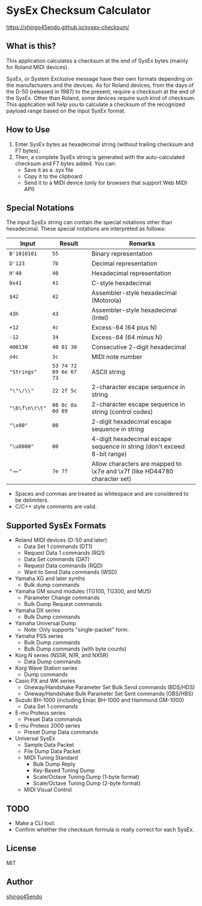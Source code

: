 SysEx Checksum Calculator
=========================

https://shingo45endo.github.io/sysex-checksum/


What is this?
-------------

This application calculates a checksum at the end of SysEx bytes (mainly for Roland MIDI devices).

SysEx, or System Exclusive message have their own formats depending on the manufacturers and the devices. As for Roland devices, from the days of the D-50 (released in 1987) to the present, require a checksum at the end of the SysEx. Other than Roland, some devices require such kind of checksum. This application will help you to calculate a checksum of the recognized payload range based on the input SysEx format.


How to Use
----------

1. Enter SysEx bytes as hexadecimal string (without trailing checksum and F7 bytes).
2. Then, a complete SysEx string is generated with the auto-calculated checksum and F7 bytes added. You can:
	* Save it as a .syx file
	* Copy it to the clipboard
	* Send it to a MIDI device (only for browsers that support Web MIDI API)


Special Notations
-----------------

The input SysEx string can contain the special notations other than hexadecimal. These special notations are interpreted as follows:

| Input          | Result     | Remarks |
| -------------- | ---------- | ------- |
| `B'1010101`    | `55`       | Binary representation |
| `D'123`        | `7b`       | Decimal representation |
| `H'40`         | `40`       | Hexadecimal representation |
| `0x41`         | `41`       | C-style hexadecimal |
| `$42`          | `42`       | Assembler-style hexadecimal (Motorola) |
| `43h`          | `43`       | Assembler-style hexadecimal (Intel) |
| `+12`          | `4c`       | Excess-64 (64 plus N) |
| `-12`          | `34`       | Excess-64 (64 minus N) |
| `400130`       | `40 01 30` | Consecutive 2-digit hexadecimal |
| `o4c`          | `3c`       | MIDI note number |
| `"Strings"`    | `53 74 72 69 6e 67 73` | ASCII string |
| `"\"\/\\"`     | `22 2f 5c` | 2-character escape sequence in string |
| `"\b\f\n\r\t"` | `08 0c 0a 0d 09` | 2-character escape sequence in string (control codes) |
| `"\x00"`       | `00`       | 2-digit hexadecimal escape sequence in string |
| `"\u0000"`     | `00`       | 4-digit hexadecimal escape sequence in string (don't exceed 8-bit range) |
| `"→←"`         | `7e 7f`    | Allow characters are mapped to \x7e and \x7f (like HD44780 character set) |

* Spaces and commas are treated as whitespace and are considered to be delimiters.
* C/C++ style comments are valid.


Supported SysEx Formats
-----------------------

* Roland MIDI devices (D-50 and later)
	* Data Set 1 commands (DT1)
	* Request Data 1 commands (RQ1)
	* Data Set commands (DAT)
	* Request Data commands (RQD)
	* Want to Send Data commands (WSD)
* Yamaha XG and later synths
	* Bulk dump commands
* Yamaha GM sound modules (TG100, TG300, and MU5)
	* Parameter Change commands
	* Bulk Dump Request commands
* Yamaha DX series
	* Bulk Dump commands
* Yamaha Universal Dump
	* Note: Only supports "single-packet" form.
* Yamaha PSS series
	* Bulk Dump commands
	* Bulk Dump commands (with byte counts)
* Korg N series (NS5R, N1R, and NX5R)
	* Data Dump commands
* Korg Wave Station series
	* Dump commands
* Casio PX and WK series
	* Oneway/Handshake Parameter Set Bulk Send commands (BDS/HDS)
	* Oneway/Handshake Bulk Parameter Set Sent commands (OBS/HBS)
* Suzuki BH-1000 (including Eniac BH-1000 and Hammond GM-1000)
	* Data Set 1 commands
* E-mu Proteus series
	* Preset Data commands
* E-mu Proteus 2000 series
	* Preset Dump Data commands
* Universal SysEx
	* Sample Data Packet
	* File Dump Data Packet
	* MIDI Tuning Standard
		* Bulk Dump Reply
		* Key-Based Tuning Dump
		* Scale/Octave Tuning Dump (1-byte format)
		* Scale/Octave Tuning Dump (2-byte format)
	* MIDI Visual Control


TODO
----

* Make a CLI tool.
* Confirm whether the checksum formula is really correct for each SysEx.


License
-------

MIT


Author
------

[shingo45endo](https://github.com/shingo45endo)

